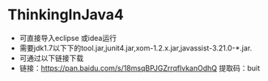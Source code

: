 # ThinkingInJava4
* 可直接导入eclipse 或idea运行
* 需要jdk1.7以下下的tool.jar,junit4.jar,xom-1.2.x.jar,javassist-3.21.0-*.jar.
* 可通过以下链接下载
* 链接：https://pan.baidu.com/s/18msqBPJGZrrqflvkanOdhQ 提取码：buit 
